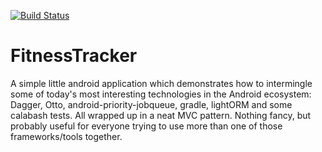 [![Build Status](https://travis-ci.org/ubuntudroid/FitnessTracker.png?branch=master)](https://travis-ci.org/ubuntudroid/FitnessTracker)

FitnessTracker
==============

A simple little android application which demonstrates how to intermingle some of today's most interesting technologies in the Android ecosystem: Dagger, Otto, android-priority-jobqueue, gradle, lightORM and some calabash tests. All wrapped up in a neat MVC pattern. Nothing fancy, but probably useful for everyone trying to use more than one of those frameworks/tools together.

